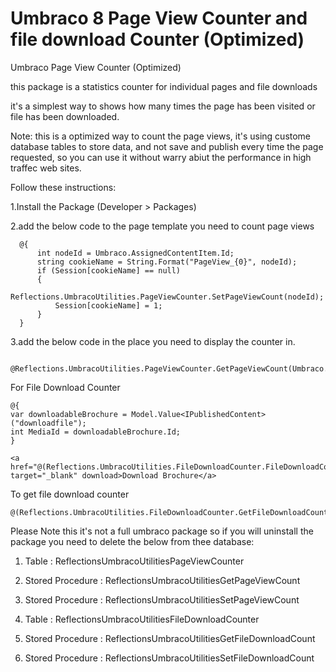 # Umbraco 8 Page View Counter and file download Counter (Optimized)
Umbraco Page View Counter (Optimized)


this package is a statistics counter for individual pages and file downloads

it's a simplest way to shows how many times the page has been visited or file has been downloaded.

Note: this is a optimized way to count the page views, it's using custome database tables to store data, and not save and publish every time the page requested, so you can use it without warry abiut the performance in high traffec web sites.

Follow these instructions:

  1.Install the Package (Developer > Packages)
  
  2.add the below code to the page template you need to count page views
  
      @{ 
          int nodeId = Umbraco.AssignedContentItem.Id;
          string cookieName = String.Format("PageView_{0}", nodeId);
          if (Session[cookieName] == null)
          {
              Reflections.UmbracoUtilities.PageViewCounter.SetPageViewCount(nodeId);
              Session[cookieName] = 1;
          }
      }

 3.add the below code in the place you need to display the counter in.
 
     @Reflections.UmbracoUtilities.PageViewCounter.GetPageViewCount(Umbraco.AssignedContentItem.Id)
     
     
For File Download Counter

```
@{
var downloadableBrochure = Model.Value<IPublishedContent>("downloadfile");
int MediaId = downloadableBrochure.Id;
}

<a href="@(Reflections.UmbracoUtilities.FileDownloadCounter.FileDownloadCount(Umbraco.AssignedContentItem.Id,MediaId))" target="_blank" download>Download Brochure</a>
```

To get file download counter

```
@(Reflections.UmbracoUtilities.FileDownloadCounter.GetFileDownloadCount(Umbraco.AssignedContentItem.Id,MediaId))
```

Please Note this it's not a full umbraco package so if you will uninstall the package you need to delete the below from thee database:

1. Table : ReflectionsUmbracoUtilitiesPageViewCounter
2. Stored Procedure : ReflectionsUmbracoUtilitiesGetPageViewCount
3. Stored Procedure : ReflectionsUmbracoUtilitiesSetPageViewCount

4. Table : ReflectionsUmbracoUtilitiesFileDownloadCounter
5. Stored Procedure : ReflectionsUmbracoUtilitiesGetFileDownloadCount 
6. Stored Procedure : ReflectionsUmbracoUtilitiesSetFileDownloadCount

